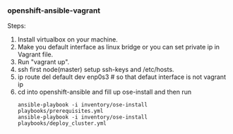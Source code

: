 ### openshift-ansible-vagrant

Steps:
  1. Install virtualbox on your machine.
  2. Make you default interface as linux bridge or you can set private ip in Vagrant file.
  2. Run "vagrant up".
  3. ssh first node(master) setup ssh-keys and /etc/hosts.
  4. ip route del default dev enp0s3 # so that defaut interface is not vagrant ip
  5. cd into openshift-ansible and fill up ose-install and then run 
     ```
     ansible-playbook -i inventory/ose-install playbooks/prerequisites.yml 
     ansible-playbook -i inventory/ose-install playbooks/deploy_cluster.yml
     ```

  
